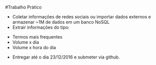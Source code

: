 #Trabalho Prático
* Coletar informações de redes sociais ou importar dados externos e armazenar ~1M de dados em um banco NoSQL
* Extrair informações do tipo:
 - Termos mais frequentes
 - Volume x dia
 - Volume x hora do dia
* Entregar até o dia 23/12/2016 e submeter via github.
